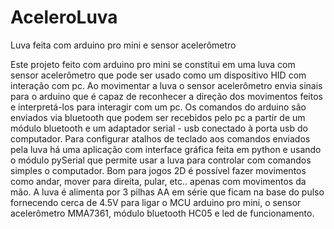 # AceleroLuva
Luva feita com arduino pro mini e sensor acelerômetro

Este projeto feito com arduino pro mini se constitui em uma luva com sensor acelerômetro que pode ser usado como um dispositivo
HID com interação com pc. Ao movimentar a luva o sensor acelerômetro envia sinais para o arduino que é capaz de reconhecer a 
direção dos movimentos feitos e interpretá-los para interagir com um pc. Os comandos do arduino são enviados via bluetooth
que podem ser recebidos pelo pc a partir de um módulo bluetooth e um adaptador serial - usb conectado à porta usb do computador.
Para configurar atalhos de teclado aos comandos enviados pela luva há uma aplicação com interface gráfica feita em python e
usando o módulo pySerial que permite usar a luva para controlar com comandos simples o computador. Bom para jogos 2D é possível
fazer movimentos como andar, mover para direita, pular, etc.. apenas com movimentos da mão. A luva é alimenta por 3 pilhas AA
em série que ficam na base do pulso fornecendo cerca de 4.5V para ligar o MCU arduino pro mini, o sensor acelerômetro MMA7361,
módulo bluetooth HC05 e led de funcionamento.
